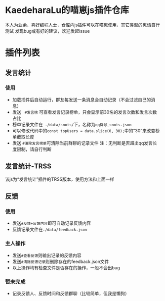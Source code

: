 # KaedeharaLu的喵崽js插件仓库
本人为业余、喜好编程人士，仓库内js插件可以在喵崽使用，其它类型的崽请自行测试
发现bug或有好的建议，欢迎发起issue

# 插件列表
## 发言统计
### 使用
* 加载插件后自动运行，群友每发送一条消息会自动记录（不会过滤自己的消息）
* 发送 ``` #发言榜``` 可查看发言记录榜单，只会显示前30名的发言次数和发言次数占比
* 榜单记录文件在``` ./data/snots/```下，名称为```qq群号_snots.json```
* 可以修改代码中的```const topUsers = data.slice(0, 30);```中的“30”来改变榜单截取长度
* 发送 ``` #清除发言榜单 ```可清除当前群聊的记录文件
注：无判断是否超出qq发言长度限制，请自行判断

## 发言统计-TRSS
该js为“发言统计”插件的TRSS版本，使用方法和上面一样

## 反馈
### 使用
* 发送```#反馈+反馈内容```即可自动记录反馈内容
* 反馈记录文件在```./data/feedback.json```
### 主人操作
* 发送```#查看反馈```则输出记录的反馈内容
* 发送```#清除反馈记录```则删除存在的feedback.json文件
* 以上操作均有检查文件是否存在的操作，一般不会出bug
### 暂未完成
* 记录反馈人、反馈时间和反馈群聊（比较简单，但我是懒狗）
